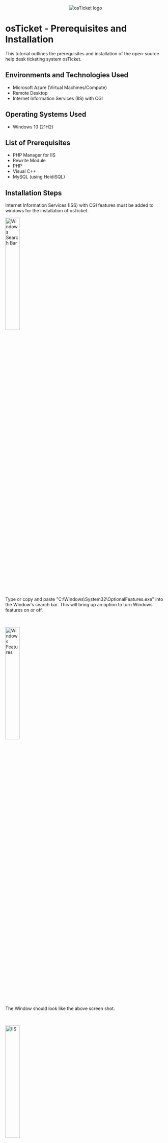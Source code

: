 <p align="center">
<img src="https://i.imgur.com/Clzj7Xs.png" alt="osTicket logo"/>
</p>

<h1>osTicket - Prerequisites and Installation</h1>
This tutorial outlines the prerequisites and installation of the open-source help desk ticketing system osTicket.<br />

<h2>Environments and Technologies Used</h2>

- Microsoft Azure (Virtual Machines/Compute)
- Remote Desktop
- Internet Information Services (IIS) with CGI

<h2>Operating Systems Used </h2>

- Windows 10</b> (21H2)

<h2>List of Prerequisites</h2>

- PHP Manager for IIS 
- Rewrite Module
- PHP
- Visual C++
- MySQL (using HeidiSQL)

<h2>Installation Steps</h2>

<p>
Internet Information Services (ISS) with CGI features must be added to windows for the installation of osTicket.
</p>

<p>
<img src="https://i.imgur.com/x3Jiap7.jpg" height="30%" width="30%" alt="Windows Search Bar"/>
</p>
<p>
Type or copy and paste "C:\Windows\System32\OptionalFeatures.exe" into the Window's search bar. This will bring up an option to turn Windows features on or off.
</p>
<br />

<p>
<img src="https://i.imgur.com/bsMDewg.png" height="30%" width="30%" alt="Windows Features"/>
</p>
<p>
The Window should look like the above screen shot.
</p>
<br />

<p>
<img src="https://i.imgur.com/ucI5Ja2.png" height="30%" width="30%" alt="IIS"/>
</p>
<p>
Check the box for Internet Information Services shown above.
</p>

<p>
<img src="https://i.imgur.com/Nyl2vhO.png" height="30%" width="30%" alt="CGI  "/>
</p>

<p>
Check the CGI Box under Expand Internet Information Services > World Wide Webs Services > Application Development Feature > CGI show above.
</p>

<p>
<img src="https://i.imgur.com/gcIg8L5.png" height="50%" width="50%" alt="Common HTTP Features"/>
</p>
<p>
Also Check all the Common HTTP Features shown above.
</p>

<p>
<img src="https://i.imgur.com/9EgdWl4.png" height="30%" width="30%" alt="ISS check"/>
</p>
<p>
Check if IIS has setup correctly by typing a loopback address into your browser "127.0.0.1". The page above should load.  
</p>


These shared [Installation files](https://drive.google.com/drive/folders/1Zy6qPGc7fs0zD8q6cXMNQ7H7uAZB2yYK?usp=sharing) will be downloaded and installed.
<p>
<img src="https://i.imgur.com/TVqHEYY.png" height="60%" width="60%" alt="Google Drive"/>
</p>
<p> Click the "Download all" button in the top right </p>
<p>
<img src="https://i.imgur.com/otYdqIi.png" height="60%" width="60%" alt="osTicketIntallationFiles"/>
</p>
<p> Navigate to the folder just downloaded "C:\...\Downloads\osTicketInstallationFiles-20230712T220757Z-001.zip\osTicketInstallationFiles" (your path maybe for a different user) and 
<p>
<img src="https://i.imgur.com/NW5k1hv.png" height="60%" width="60%" alt="Google Drive"/>
</p>
<p> Extract the content of the zip file to the downloads folder, you should be redirected to the folder extracted to.</p>
<p>
Install PHP Manager for IIS, "PHPManagerForIIS_V1.5.0.msi"  
</p>
<p>
Install Rewrite Module, "rewrite_amd64_en-US.msi" 
</p>
<br>
<p>
<img src="https://i.imgur.com/SCA128Z.png" height="60%" width="60%" alt="Google Drive"/>
</p>
<p> Create the directory C:\PHP (to copy PHP to) </p>
<p>
<img src="https://i.imgur.com/THJIdpD.png" height="65%" width="65%" alt="Google Drive"/>
</p>
<p> Copy contents of "php-7.3.8-nts-Win32-VC15-x86.zip" to "C:\PHP"  </p>

<p> Install Visual C++, VC_redist.x86.exe </p>
<p> Install MySQL 5.5.62, mysql-5.5.62-win32.msi and follow setup below </p>

<p> Typical Setup ->
<p>
<img src="https://i.imgur.com/t8D4JqE.png" height="40%" width="40%" alt="Google Drive"/>
</p>
Launch Configuration Wizard (after install) ->
<p>
<img src="https://i.imgur.com/fcmcBmZ.png" height="40%" width="40%" alt="Google Drive"/>
</p>
Launch the Configuration Wizard <br>
Next -> <br>
Standard Configuration ->
<p>
<img src="https://i.imgur.com/DGgJaNj.png" height="40%" width="40%" alt="Google Drive"/>
</p>
Enter Password (remeber password for later) </p>
<p>
<img src="https://i.imgur.com/wfHeaI6.png" height="40%" width="40%" alt="Google Drive"/>
</p>
<p>Click Next and Execute </p>

Install osTicket v1.15.8
<br/>
<p>
<img src="https://i.imgur.com/0i0YEjw.png" height="65%" width="65%" alt="extract osTicket"/>
</p>  
<p>
<img src="https://i.imgur.com/Fd2YXRU.png" height="65%" width="65%" alt="PHP Manager"/>
</p>
Extract and copy “upload” folder to "c:\inetpub\wwwroot"
<br/>
<p>
<img src="https://i.imgur.com/a0oGBKg.png" height="65%" width="65%" alt="Rename osTicket"/>
</p>
Within c:\inetpub\wwwroot, Rename “upload” to “osTicket”
</p>
<p>
<img src="https://i.imgur.com/1YM5Fnz.png" height="65%" width="65%" alt="rename ost-sampleconfig"/>
</p>
</p>
Browse to "C:\inetpub\wwwroot\osTicket\include\" and rename "ost-sampleconfig.php" to "ost-config.php"
 <br/>
</p>
<p>
<img src="https://i.imgur.com/aBh1RRJ.png" height="65%" width="65%" alt="disable inheritence of ost-config"/>
</p>
</p>
Change the permissions of ost-config.php to everyone and disable inheritance.
<br/>
Right click on  ost-config.php and go to Properties -> Security -> Advanced -> Disable Inheritance -> Remove All Inherited Permissions
<br/>
<p>
<img src="https://i.imgur.com/HHs7XKB.png" height="30%" width="30%" alt="permissions ostconfig"/>
</p>
<p>
<img src="https://i.imgur.com/mysEJfs.png" height="30%" width="30%" alt="permissions ostconfig"/>
</p>
<p>
Add -> Select a principal -> enter "Everyone" into object name and click Okay
</p>
<p>
<img src="https://i.imgur.com/bIdEKaH.png" height="65%" width="65%" alt="PHP Manager"/>
</p>
<p>
Click "Full Control" -> Okay -> Okay
</p>

<p>
From the downloaded osTicket Installation Files, download and install HeidiSQL.
<p/>
<p>
<img src="https://i.imgur.com/k8lcXMZ.png" height="30%" width="30%" alt="PHP Manager"/>
</p>
<p>
Download, Install, and Launch HeidiSQL </p>
<p>
<img src="https://i.imgur.com/LThY6sr.png" height="30%" width="30%" alt="PHP Manager"/>
</p>
<p>
Create a new session 
</p>
<p>
<img src="https://i.imgur.com/8zQhxDK.png" height="65%" width="65%" alt="PHP Manager"/>
</p>
<p>
Type in password used to create MySQL database
<p>
<p>
<img src="https://i.imgur.com/av8TIQR.png" height="65%" width="65%" alt="PHP Manager"/>
</p>
<p>
Right click "Unamed" > Create > Database</p>
<p>
<p>
<img src="https://i.imgur.com/1soNcVG.png" height="30%" width="30%" alt="PHP Manager"/>
</p>
<p>
Name the database "osTicket" 
</p>
<p>
<img src="https://i.imgur.com/x3Jiap7.jpg" height="30%" width="30%" alt="Windows Search Bar"/>
</p>
<p>
<p> In the Windows Search bar type or copy and paste  "Internet Information Services (IIS) Manager" and click open as administrator shown below </p>
<p>
<img src="https://i.imgur.com/N5bUV6v.png" height="65%" width="65%" alt="Windows Search Bar"/>
</p>
<p>
<img src="https://i.imgur.com/x1QhYUh.png" height="65%" width="65%" alt="PHP Manager"/>
</p>
<p> Click on PHP Manager </p>
<p>
<img src="https://i.imgur.com/VhB5qzb.png" height="65%" width="65%" alt="PHP Manager Reg"/>
</p>
<p> Click on Register new PHP version </p>
<p>
<img src="https://i.imgur.com/j75FrES.png" height="65%" width="65%" alt="CGI"/>
</p>
<p> Provide the path "C:\PHP\php-cgi.exe" when prompted and click Okay</p>
<br/>
<p> 
<p>
<img src="https://i.imgur.com/2JFTEeJ.png" height="65%" width="65%" alt="PHP extensions"/>
</p>
Click “Enable or disable an extension”
<br/>
<p>
<img src="https://i.imgur.com/3KXN2kY.png" height="65%" width="65%" alt="PHP enable/disable extensions"/>
</p>
Enable: php_imap.dll by clicking on the extension and then clicking enable on upper right (shown below)
<br/>
Enable: php_intl.dll
<br/>
Enable: php_opcache.dll
<br/>
</p>
<p>
<img src="https://i.imgur.com/OIeYHAj.png" height="65%" width="65%" alt="PHP enable/disable extensions"/>
</p>
<p>
<img src="https://i.imgur.com/uVtIesv.png" height="75%" width="75%" alt="PHP Manager"/>
</p>
<p>
Go to sites -> Default -> osTicket -> Browse *:80 (http)
<br/>
<img src="https://i.imgur.com/3QiYtkz.png" height="65%" width="65%" alt="PHP Manager"/>
</p>
<p>
Fill out the infromation, use the SQL username and password created when installing MySQL, use the database name "osTicket" created through HeidiSQL (keep note of usernames and passwords)</p>
<p>
<img src="https://i.imgur.com/FWeRlRm.png" height="65%" width="65%" alt="PHP Manager"/>
</p>
<p>
Fill out the infromation, use the SQL username and password created when installing MySQL, use the database name "osTicket" created through HeidiSQL (keep note of usernames and passwords) and install now
</p>
<p>
<img src="https://i.imgur.com/PT3X5to.png" height="65%" width="65%" alt="PHP Manager"/>
</p>
<p>
For security reasons  Delete: C:\inetpub\wwwroot\osTicket\setup
<br/> 
<p>
<img src="https://i.imgur.com/i8c0fIC.png" height="65%" width="65%" alt="PHP Manager"/>
</p>
<p>
Open the Advanced Security settings for C:\inetpub\wwwroot\osTicket\include\ost-config.php and Edit the settings for "Everyone"
<br/> 
<p>
<img src="https://i.imgur.com/4rtCqwA.png" height="65%" width="65%" alt="PHP Manager"/>
</p> 
Set Permissions to “Read” and "Read and Execute" for Everyone
 <br/>
Then click Okay -> Okay
</p>
<p>
<img src="https://i.imgur.com/rtm229j.png" height="50%" width="50%" alt="oTicket Loginscreen"/>
</p>
<p>
Browse to local </p> [help desk login page] (http://localhost/osTicket/scp/login.php)<p>and login with user name and password created </p>
